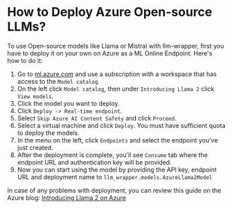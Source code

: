 # How to Deploy Azure Open-source LLMs?


To use Open-source models like Llama or Mistral with llm-wrapper, first you have to deploy it on your own on Azure as a ML Online Endpoint. 
Here's how to do it:

1. Go to [ml.azure.com](https://ml.azure.com/) and use a subscription with a workspace that has access to the
   `Model catalog`.
2. On the left click `Model catalog`, then under `Introducing Llama 2` click `View models`.
3. Click the model you want to deploy.
4. Click `Deploy -> Real-time endpoint`.
5. Select `Skip Azure AI Content Safety` and click `Proceed`.
6. Select a virtual machine and click `Deploy`. You must have sufficient quota to deploy the models. 
7. In the menu on the left, click `Endpoints` and select the endpoint you've just created.
8. After the deployment is complete, you'll see `Consume` tab where the endpoint URL and authentication key will be
   provided.
9. Now you can start using the model by providing the API key, endpoint URL and deployment name to
   `llm_wrapper.models.AzureLlama2Model`

In case of any problems with deployment, you can review this guide on the Azure blog: 
[Introducing Llama 2 on Azure](https://techcommunity.microsoft.com/t5/ai-machine-learning-blog/introducing-llama-2-on-azure/ba-p/3881233)

